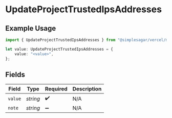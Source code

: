# UpdateProjectTrustedIpsAddresses

## Example Usage

```typescript
import { UpdateProjectTrustedIpsAddresses } from "@simplesagar/vercel/models/updateprojectop.js";

let value: UpdateProjectTrustedIpsAddresses = {
    value: "<value>",
};
```

## Fields

| Field              | Type               | Required           | Description        |
| ------------------ | ------------------ | ------------------ | ------------------ |
| `value`            | *string*           | :heavy_check_mark: | N/A                |
| `note`             | *string*           | :heavy_minus_sign: | N/A                |